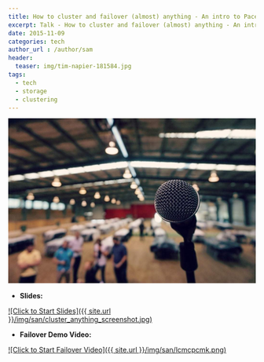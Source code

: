 ```yaml
---
title: How to cluster and failover (almost) anything - An intro to Pacemaker and Corosync
excerpt: Talk - How to cluster and failover (almost) anything - An intro to Pacemaker and Corosync
date: 2015-11-09
categories: tech
author_url : /author/sam
header:
  teaser: img/tim-napier-181584.jpg
tags:
  - tech
  - storage
  - clustering
---
```


![](/img/tim-napier-181584.jpg)

- **Slides:**

[![Click to Start Slides]({{ site.url }}/img/san/cluster_anything_screenshot.jpg)](https://www.dropbox.com/s/n3g3nk9kp6q54h8/cluster_anything.pdf?dl=0)

- **Failover Demo Video:**

[![Click to Start Failover Video]({{ site.url }}/img/san/lcmcpcmk.png)](https://vimeo.com/sammcj/review/133110890/6f4900c090)
